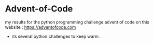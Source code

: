 # Advent-of-Code

my results for the python programming challenge advent of code on this website : https://adventofcode.com

- its several python challenges to keep warm.
